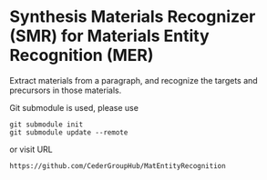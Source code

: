 # Synthesis Materials Recognizer (SMR) for Materials Entity Recognition (MER)

Extract materials from a paragraph, and recognize the targets and precursors in those materials.  

Git submodule is used, please use 

	git submodule init
	git submodule update --remote 

or visit URL

	https://github.com/CederGroupHub/MatEntityRecognition

